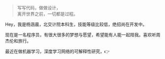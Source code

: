 > 写写代码，做做设计，  
> 离开世界之前，一切都是过程。

Hey，我是杨涵晨，北交计院本科生，技能等级比较低，绝招尚在开发中。

现在是一名程序员，有很大很多的梦想与愿望，希望能有人能一起陪我。喜欢听周杰伦和旅行。

最近在做机器学习，深度学习网络的可解释性研究，👉 






